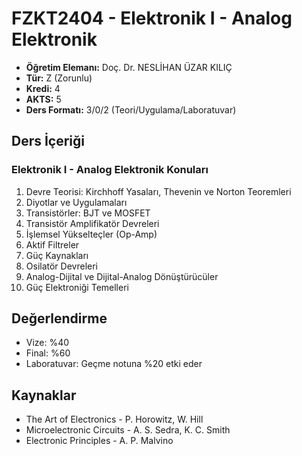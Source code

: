 # FZKT2404 - Elektronik I - Analog Elektronik

- **Öğretim Elemanı:** Doç. Dr. NESLİHAN ÜZAR KILIÇ
- **Tür:** Z (Zorunlu)
- **Kredi:** 4
- **AKTS:** 5
- **Ders Formatı:** 3/0/2 (Teori/Uygulama/Laboratuvar)

## Ders İçeriği

### Elektronik I - Analog Elektronik Konuları
1. Devre Teorisi: Kirchhoff Yasaları, Thevenin ve Norton Teoremleri
2. Diyotlar ve Uygulamaları
3. Transistörler: BJT ve MOSFET
4. Transistör Amplifikatör Devreleri
5. İşlemsel Yükselteçler (Op-Amp)
6. Aktif Filtreler
7. Güç Kaynakları
8. Osilatör Devreleri
9. Analog-Dijital ve Dijital-Analog Dönüştürücüler
10. Güç Elektroniği Temelleri

## Değerlendirme
- Vize: %40
- Final: %60
- Laboratuvar: Geçme notuna %20 etki eder

## Kaynaklar
- The Art of Electronics - P. Horowitz, W. Hill
- Microelectronic Circuits - A. S. Sedra, K. C. Smith
- Electronic Principles - A. P. Malvino
